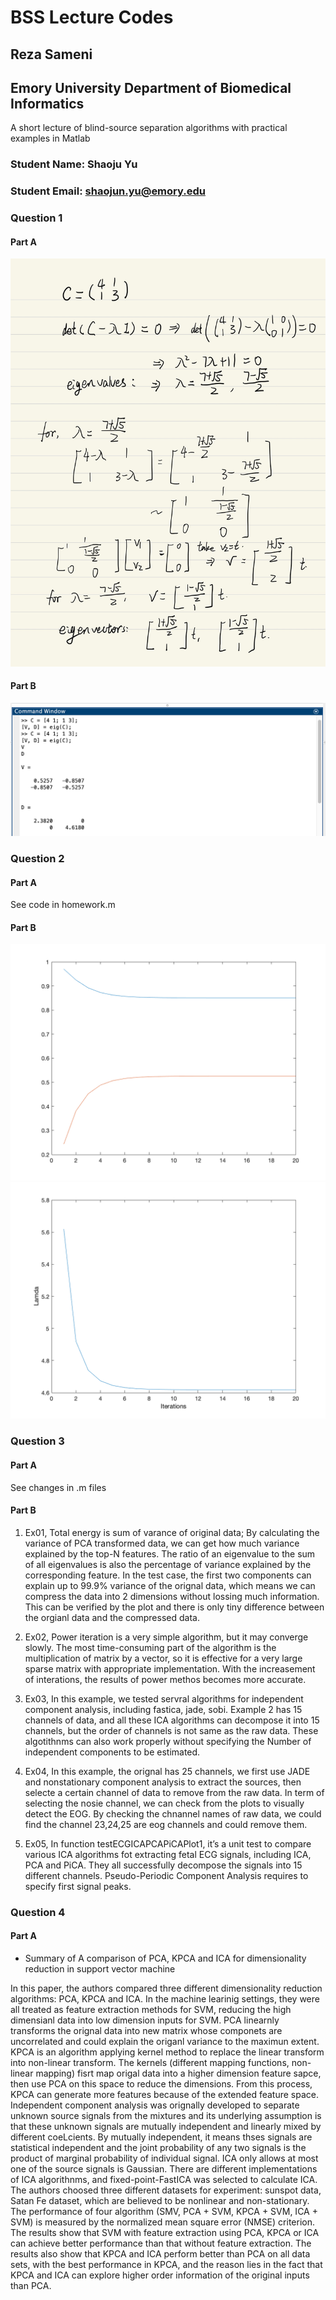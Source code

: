 # BSS Lecture Codes
## Reza Sameni
## Emory University Department of Biomedical Informatics

A short lecture of blind-source separation algorithms with practical examples in Matlab

### Student Name: Shaoju Yu
### Student Email: shaojun.yu@emory.edu

### Question 1 
#### Part A
![](./images/eig.jpg)
#### Part B
![](./images/matlab.png)

### Question 2 
#### Part A
See code in homework.m
#### Part B
![](./images/vector.png)
![](./images/lamda.png)

### Question 3 
#### Part A
See changes in .m files

#### Part B
1. Ex01, Total energy is sum of varance of original data; By calculating the variance of PCA transformed data, we can get how much variance explained by the top-N features. The ratio of an eigenvalue to the sum of all eigenvalues is also the percentage of variance explained by the corresponding feature. In the test case, the first two components can explain up to 99.9% variance of the orignal data, which means we can compress the data into 2 dimensions without lossing much information. This can be verified by the plot and there is only tiny difference between the orgianl data and the compressed data.   

2. Ex02, Power iteration is a very simple algorithm, but it may converge slowly. The most time-consuming part of the algorithm is the multiplication of matrix by a vector, so it is effective for a very large sparse matrix with appropriate implementation. With the increasement of interations, the results of power methos becomes more accurate.  

3. Ex03,  In this example, we tested servral algorithms for independent component analysis, including fastica, jade, sobi. Example 2 has 15 channels of data, and all these ICA algorithms can decompose it into 15 channels, but the order of channels is not same as the raw data. These algotithnms can also work properly without specifying the Number of independent components to be estimated.

4. Ex04,  In this example, the orignal has 25 channels, we first use JADE and nonstationary component analysis to extract the sources, then selecte a certain channel of data to remove from the raw data. In term of selecting the nosie channel, we can check from the plots to visually detect the EOG. By checking the chnannel names of raw data, we could find the channel 23,24,25 are eog channels and could remove them.


5. Ex05,  In function testECGICAPCAPiCAPlot1, it’s a unit test to compare various ICA algorithms fot extracting fetal ECG signals, including ICA, PCA and PiCA. They all successfully decompose the signals into 15 different channels. Pseudo-Periodic Component Analysis requires to specify first signal peaks.




### Question 4 
#### Part A
- Summary of A comparison of PCA, KPCA and ICA
for dimensionality reduction in support
vector machine

In this paper, the authors compared three different dimensionality reduction algorithms: PCA, KPCA and ICA. In the machine learinig settings, they were all treated as feature extraction methods for SVM, reducing the high dimensianl data into low dimension inputs for SVM. PCA linearnly transforms the orignal data into new matrix whose componets are uncorrelated and could explain the origanl variance to the maximun extent. KPCA is an algorithm applying kernel method to replace the linear transform into non-linear transform. The kernels (different mapping functions, non-linear mapping) fisrt map origal data into a higher dimension feature sapce, then use PCA on this space to reduce the dimensions. From this process, KPCA can generate more features because of the extended feature space. Independent component analysis was orignally developed to separate unknown source signals from the mixtures and its underlying assumption is that these unknown signals are mutually independent and linearly mixed by different coeLcients. By mutually independent, it means thses signals are statistical independent and the joint probability of any two signals is the product of marginal probability of individual signal. ICA only allows at most one of the source signals is Gaussian. There are different implementations of ICA algorithnms, and fixed-point-FastICA was selected to calculate ICA. The authors choosed three different datasets for experiment: sunspot data, Satan Fe dataset, which are believed to be nonlinear and non-stationary. The performance of four algorithm (SMV, PCA + SVM, KPCA + SVM, ICA + SVM) is measured by the normalized mean square error (NMSE) criterion. The results
show that SVM with feature extraction using PCA, KPCA or ICA can achieve better performance than that without feature extraction. The results also show that KPCA and ICA perform better than PCA on all data sets, with the best performance in KPCA, and the reason lies in the fact that KPCA and ICA can explore higher order information of the original inputs than PCA.


